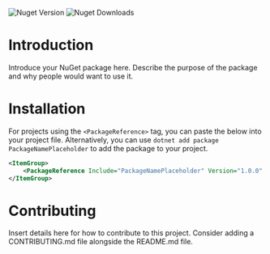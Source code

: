 ![Nuget Version](https://img.shields.io/nuget/v/PackageNamePlaceholder?label=nuget.org)
![Nuget Downloads](https://img.shields.io/nuget/dt/PackageNamePlaceholder)

# Introduction

Introduce your NuGet package here. Describe the purpose of the package and why people would want to use it.

# Installation

For projects using the `<PackageReference>` tag, you can paste the below into your project file. Alternatively, you can use `dotnet add package PackageNamePlaceholder` to add the package to your project.
```xml
<ItemGroup>
    <PackageReference Include="PackageNamePlaceholder" Version="1.0.0" />
</ItemGroup>
```

# Contributing

Insert details here for how to contribute to this project. Consider adding a CONTRIBUTING.md file alongside the README.md file.